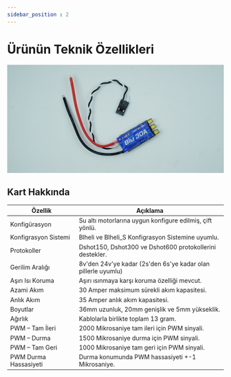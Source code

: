 ```yaml
---
sidebar_position : 2
---
```


# Ürünün Teknik Özellikleri

![Blu Esc](./image/escblu2.jpg)

## Kart Hakkında

|Özellik                  | Açıklama                                                                                                                                                                                                                                   |
|----------------------------|--------------------------------------------------------------------------------------------------------------------------------------------------------------------------------------------------------------------------------------------|
|Konfigürasyon   |  Su altı motorlarına uygun konfigure edilmiş, çift yönlü.|
Konfigrasyon Sistemi | Blheli ve Blheli_S Konfigrasyon Sistemine uyumlu.|
|Protokoller| Dshot150, Dshot300 ve Dshot600 protokollerini destekler.|
|Gerilim Aralığı| 8v'den 24v'ye kadar (2s'den 6s'ye kadar olan pillerle uyumlu)|
|Aşırı Isı Koruma| Aşırı ısınmaya karşı koruma özelliği mevcut.|
|Azami Akım| 30 Amper maksimum sürekli akım kapasitesi.|
|Anlık Akım| 35 Amper anlık akım kapasitesi.
|  Boyutlar| 36mm uzunluk, 20mm genişlik ve 5mm yükseklik.|
|Ağırlık| Kablolarla birlikte toplam 13 gram.|
|PWM – Tam İleri| 2000 Mikrosaniye tam ileri için PWM sinyali.|
|PWM – Durma| 1500 Mikrosaniye durma için PWM sinyali.|
|PWM – Tam Geri| 1000 Mikrosaniye tam geri için PWM sinyali.|
|PWM Durma Hassasiyeti |Durma konumunda PWM hassasiyeti +-1 Mikrosaniye.|



